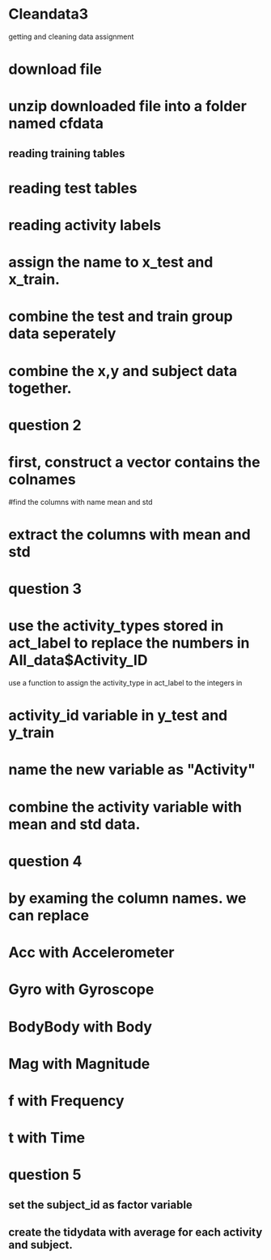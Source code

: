 # Cleandata3
getting and cleaning data assignment


# download file 
# unzip downloaded file into a folder named cfdata
## reading training tables
# reading test tables


# reading activity labels


# assign the name to x_test and x_train.
# combine the test and train group data seperately 
# combine the x,y and subject data together.
# question 2
# first, construct a vector contains the colnames
#find the columns with name  mean and std

# extract the columns with mean and std

# question 3
# use the activity_types stored in act_label to replace the numbers in All_data$Activity_ID
 use a function to assign the activity_type in act_label to the integers in
# activity_id variable in y_test and y_train 

# name the new variable as "Activity"
# combine the activity variable with mean and std data.


# question 4
# by examing the column names. we can replace
# Acc with Accelerometer
# Gyro with Gyroscope
# BodyBody with Body
# Mag with Magnitude
# f with Frequency
# t with Time

# question 5

## set the subject_id as factor variable

 ## create the tidydata with average for each activity and subject. 